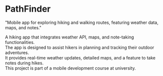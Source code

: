 # PathFinder

"Mobile app for exploring hiking and walking routes, featuring weather data, maps, and notes."

A hiking app that integrates weather API, maps, and note-taking functionalities.  
The app is designed to assist hikers in planning and tracking their outdoor adventures.  
It provides real-time weather updates, detailed maps, and a feature to take notes during hikes.  
This project is part of a mobile development course at university.
